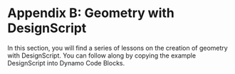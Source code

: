 # Appendix B: Geometry with DesignScript

In this section, you will find a series of lessons on the creation of geometry with DesignScript. You can follow along by copying the example DesignScript into Dynamo Code Blocks.